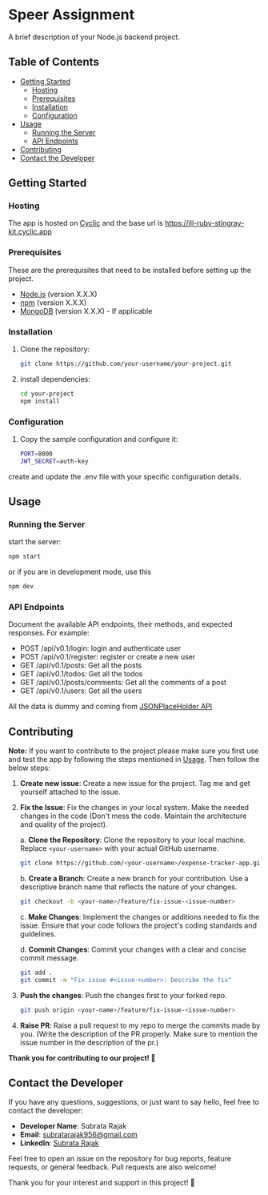 # Speer Assignment

A brief description of your Node.js backend project.

## Table of Contents

- [Getting Started](#getting-started)
  - [Hosting](#hosting)
  - [Prerequisites](#prerequisites)
  - [Installation](#installation)
  - [Configuration](#configuration)
- [Usage](#usage)
  - [Running the Server](#running-the-server)
  - [API Endpoints](#api-endpoints)
- [Contributing](#contributing)
- [Contact the Developer](#contact-the-developer)

## Getting Started

### Hosting

The app is hosted on [Cyclic](https://www.cyclic.sh/) and the base url is <https://ill-ruby-stingray-kit.cyclic.app>

### Prerequisites

These are the prerequisites that need to be installed before setting up the project.

- [Node.js](https://nodejs.org/) (version X.X.X)
- [npm](https://www.npmjs.com/) (version X.X.X)
- [MongoDB](https://www.mongodb.com/) (version X.X.X) - If applicable

### Installation

1. Clone the repository:

   ```bash
   git clone https://github.com/your-username/your-project.git
   ```

2. install dependencies:

   ```bash
   cd your-project
   npm install
   ```

### Configuration

1. Copy the sample configuration and configure it:

   ```bash
   PORT=8000
   JWT_SECRET=auth-key
   ```

create and update the .env file with your specific configuration details.

## Usage

### Running the Server

start the server:

   ```bash
   npm start
   ```

   or if you are in development mode, use this

   ```bash
   npm dev
   ```

### API Endpoints

Document the available API endpoints, their methods, and expected responses. For example:

- POST /api/v0.1/login: login and authenticate user
- POST /api/v0.1/register: register or create a new user
- GET /api/v0.1/posts: Get all the posts
- GET /api/v0.1/todos: Get all the todos
- GET /api/v0.1/posts/comments: Get all the comments of a post
- GET /api/v0.1/users: Get all the users

All the data is dummy and coming from [JSONPlaceHolder API](https://jsonplaceholder.typicode.com/)

## Contributing

**Note:** If you want to contribute to the project please make sure you first use and test the app by following the steps mentioned in [Usage](#usage). Then follow the below steps:

1. **Create new issue**: Create a new issue for the project. Tag me and get yourself attached to the issue.

2. **Fix the Issue**: Fix the changes in your local system. Make the needed changes in the code (Don't mess the code. Maintain the architecture and quality of the project).

    a. **Clone the Repository**: Clone the repository to your local machine. Replace `<your-username>` with your actual GitHub username.

    ```bash
    git clone https://github.com/<your-username>/expense-tracker-app.git
    ```

    b. **Create a Branch**: Create a new branch for your contribution. Use a descriptive branch name that reflects the nature of your changes.

    ```bash
    git checkout -b <your-name>/feature/fix-issue-<issue-number>
    ```

    c. **Make Changes**: Implement the changes or additions needed to fix the issue. Ensure that your code follows the project's coding standards and guidelines.

    d. **Commit Changes**: Commit your changes with a clear and concise commit message.

    ```bash
    git add .
    git commit -m "Fix issue #<issue-number>: Describe the fix"
    ```

3. **Push the changes**: Push the changes first to your forked repo.

    ```bash
    git push origin <your-name>/feature/fix-issue-<issue-number>
    ```

4. **Raise PR**: Raise a pull request to my repo to merge the commits made by you. (Write the description of the PR properly. Make sure to mention the issue number in the description of the pr.)

**Thank you for contributing to our project! 🚀**

## Contact the Developer

If you have any questions, suggestions, or just want to say hello, feel free to contact the developer:

- **Developer Name**: Subrata Rajak
- **Email**: <subratarajak956@gmail.com>
- **LinkedIn**: [Subrata Rajak](https://www.linkedin.com/in/subrata-connect/)

Feel free to open an issue on the repository for bug reports, feature requests, or general feedback. Pull requests are also welcome!

Thank you for your interest and support in this project! 🚀